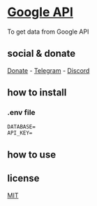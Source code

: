 # [Google API](https://developers.google.com/google-ads/api/docs/start)

To get data from Google API

## social & donate

[Donate](https://link.mercadopago.com.br/brtmvdl) - [Telegram](https://t.me/+KRmg5MlqgMk0MTg5) - [Discord](https://discord.gg/2zWpWBgmPj)

## how to install

### .env file

```
DATABASE=
API_KEY=

```

## how to use

## license

[MIT](./LICENSE)
